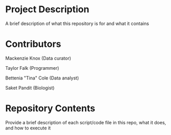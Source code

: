 # Project Description

A brief description of what this repository is for and what it contains

# Contributors

Mackenzie Knox (Data curator)

Taylor Falk (Programmer)

Bettenia "Tina" Cole (Data analyst)

Saket Pandit (Biologist)

# Repository Contents

Provide a brief description of each script/code file in this repo, what it does, and how to execute it
